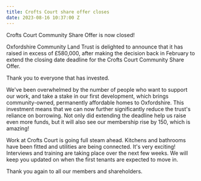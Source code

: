 ```yaml
---
title: Crofts Court share offer closes
date: 2023-08-16 10:37:00 Z
---
```


Crofts Court Community Share Offer is now closed!

Oxfordshire Community Land Trust is delighted to announce that it has raised in excess of £580,000, after making the decision back in February to extend the closing date deadline for the Crofts Court Community Share Offer. 
 
Thank you to everyone that has invested.

We've been overwhelmed by the number of people who want to support our work, and take a stake in our first development, which brings community-owned, permanently affordable homes to Oxfordshire. This investment means that we can now further significantly reduce the trust's reliance on borrowing. Not only did extending the deadline help us raise even more funds, but it will also see our membership rise by 150, which is amazing! 

Work at Crofts Court is going full steam ahead. Kitchens and bathrooms have been fitted and utilities are being connected. It's very exciting! Interviews and training are taking place over the next few weeks. We will keep you updated on when the first tenants are expected to move in. 

Thank you again to all our members and shareholders.